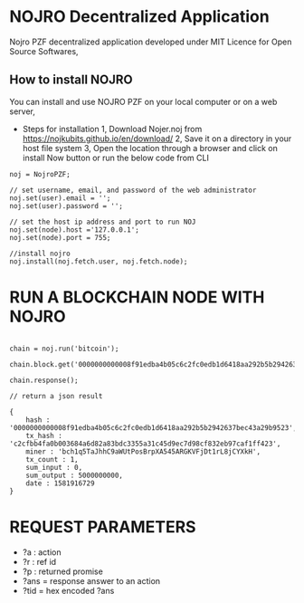 # NOJRO Decentralized Application
Nojro PZF decentralized application developed under MIT Licence for Open Source Softwares,

## How to install NOJRO
You can install and use NOJRO PZF on your local computer or on a web server,
 * Steps for installation
 1, Download Nojer.noj from https://nojkubits.github.io/en/download/
 2, Save it on a directory in your host file system
 3, Open the location through a browser and click on install Now button or run the below code from CLI

 ```pzf
 noj = NojroPZF;
 
 // set username, email, and password of the web administrator
 noj.set(user).email = '';
 noj.set(user).password = '';
 
 // set the host ip address and port to run NOJ
 noj.set(node).host ='127.0.0.1';
 noj.set(node).port = 755;
 
 //install nojro
 noj.install(noj.fetch.user, noj.fetch.node);

 ```

# RUN A BLOCKCHAIN NODE WITH NOJRO

```pzf

chain = noj.run('bitcoin');

chain.block.get('0000000000008f91edba4b05c6c2fc0edb1d6418aa292b5b2942637bec43a29b9523');

chain.response();

// return a json result

{
	hash : '0000000000008f91edba4b05c6c2fc0edb1d6418aa292b5b2942637bec43a29b9523',
	tx_hash : 'c2cfbb4fa0b003684a6d82a83bdc3355a31c45d9ec7d98cf832eb97caf1ff423',
	miner : 'bch1q5TaJhhC9aWUtPosBrpXA545ARGKVFjDt1rL8jCYXkH',
	tx_count : 1,
	sum_input : 0,
	sum_output : 5000000000,
	date : 1581916729
}

```

# REQUEST PARAMETERS

* ?a : action
* ?r : ref id
* ?p : returned promise
* ?ans = response answer to an action
* ?tid = hex encoded ?ans
